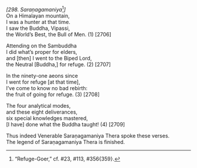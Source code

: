 *\[298. Saraṇagamaniya*[^1]*\]*  
On a Himalayan mountain,  
I was a hunter at that time.  
I saw the Buddha, Vipassi,  
the World’s Best, the Bull of Men. (1) \[2706\]

Attending on the Sambuddha  
I did what’s proper for elders,  
and \[then\] I went to the Biped Lord,  
the Neutral \[Buddha,\] for refuge. (2) \[2707\]

In the ninety-one aeons since  
I went for refuge \[at that time\],  
I’ve come to know no bad rebirth:  
the fruit of going for refuge. (3) \[2708\]

The four analytical modes,  
and these eight deliverances,  
six special knowledges mastered,  
\[I have\] done what the Buddha taught! (4) \[2709\]

Thus indeed Venerable Saraṇagamaniya Thera spoke these verses.  
The legend of Saraṇagamaniya Thera is finished.

[^1]: “Refuge-Goer,” cf. \#23, \#113, \#356{359}.
